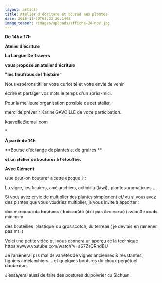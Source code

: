 ```yaml
---
layout: article
title: Atelier d'écriture et bourse aux plantes
date: 2018-11-20T09:33:30.144Z
image_teaser: /images/uploads/affiche-24-nov.jpg
---
```

**De 14h à 17h**

**Atelier d’écriture**

**La Langue De Travers**

**vous propose un atelier d'écriture**

**"les froufrous de l'histoire"**

Nous espérons titiller votre curiosité et votre envie de venir

écrire et partager vos mots le temps d'un après-midi.



Pour la meilleure organisation possible de cet atelier,

merci de prévenir Karine GAVOILLE de votre participation.

kgavoille@gmail.com 



\*



**À partir de 14h**

**Bourse d’échange de plantes et de graines **

**et un atelier de boutures à l’étouffée.**

**Avec Clément**

Que peut-on bouturer à cette époque ? :

La vigne, les figuiers, amélanchiers, actinidia (kiwi) , plantes aromatiques ...

Si vous avez envie de multiplier des plantes simplement et/ ou si vous avez des plantes que vous voudriez multiplier, je vous invite à apporter :

des morceaux de boutures ( bois aoûté (doit pas être verte) ) avec 3 nœuds minimum

des bouteilles  plastique  du gros scotch, du terreau ( je devrais en ramener pas mal )

Voici une petite vidéo qui vous donnera un aperçu de la technique  https://www.youtube.com/watch?v=sS7ZzQRndBU 

Je ramènerai pas mal de variétés de vignes anciennes & résistantes, figuiers amélanchiers ... et quelques boutures du choux perpétuel daubenton.

J’essayerai aussi de faire des boutures du poivrier du Sichuan.
